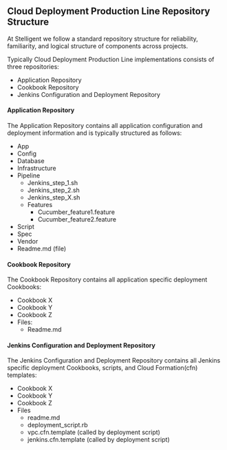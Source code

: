 ## Cloud Deployment Production Line Repository Structure

At Stelligent we follow a standard repository structure for reliability, familiarity, and logical structure of components across projects.  

Typically Cloud Deployment Production Line implementations consists of three repositories:
* Application Repository
* Cookbook Repository
* Jenkins Configuration and Deployment Repository

#### Application Repository
The Application Repository contains all application configuration and deployment information and is typically structured as follows:
* App
* Config
* Database
* Infrastructure
* Pipeline
  * Jenkins_step_1.sh
  * Jenkins_step_2.sh
  * Jenkins_step_X.sh
  * Features
    * Cucumber_feature1.feature
    * Cucumber_feature2.feature
* Script
* Spec
* Vendor
* Readme.md (file)

#### Cookbook Repository
The Cookbook Repository contains all application specific deployment Cookbooks:
* Cookbook X
* Cookbook Y
* Cookbook Z
* Files:
  * Readme.md

#### Jenkins Configuration and Deployment Repository
The Jenkins Configuration and Deployment Repository contains all Jenkins specific deployment Cookbooks, scripts, and Cloud Formation(cfn) templates:
* Cookbook X
* Cookbook Y
* Cookbook Z
* Files
  * readme.md
  * deployment_script.rb
  * vpc.cfn.template (called by deployment script)
  * jenkins.cfn.template (called by deployment script)
